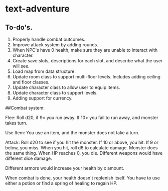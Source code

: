 # text-adventure

## To-do's.

1. Properly handle combat outcomes.
1. Improve attack system by adding rounds.
1. When NPC's have 0 health, make sure they are unable to interact with character.
1. Create save slots, descriptions for each slot, and describe what the user will see.
1. Load map from data structure.
1. Update room class to support multi-floor levels. Includes adding ceiling and floor classes.
1. Update character class to allow user to equip items.
1. Update character class to support levels. 
1. Adding support for currency. 


##Combat system:

Flee: Roll d20, if 9< you run away. If 10> you fail to run away, and monster takes turn.

Use Item: You use an item, and the monster does not take a turn.

Attack: Roll d20 to see if you hit the monster. If 10 or above, you hit. If 9 or below, you miss. When you hit, roll d6 to calculate damage. Monster does the same thing. When HP reaches 0, you die. Different weapons would have different dice damage. 

Different armors would increase your health by x amount. 

When combat is done, your health doesn't replenish itself. You have to use either a potion or find a spring of healing to regain HP.
